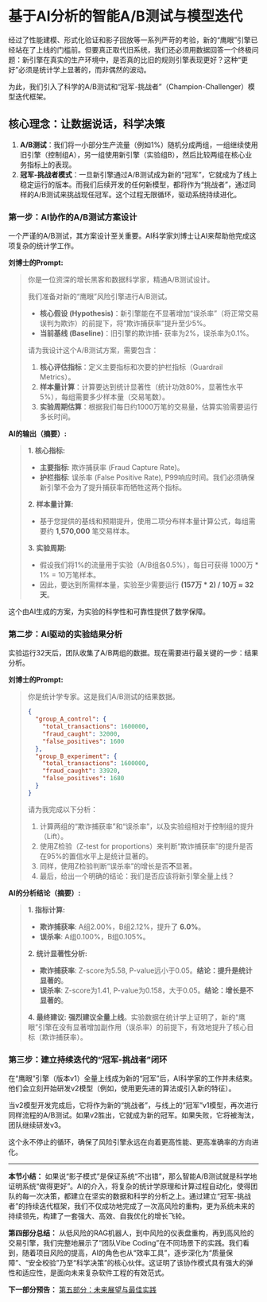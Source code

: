 # 基于AI分析的智能A/B测试与模型迭代

经过了性能建模、形式化验证和影子回放等一系列严苛的考验，新的“鹰眼”引擎已经站在了上线的门槛前。但要真正取代旧系统，我们还必须用数据回答一个终极问题：新引擎在真实的生产环境中，是否真的比旧的规则引擎表现更好？这种“更好”必须是统计学上显著的，而非偶然的波动。

为此，我们引入了科学的A/B测试和“冠军-挑战者”（Champion-Challenger）模型迭代框架。

## 核心理念：让数据说话，科学决策

1.  **A/B测试**：我们将一小部分生产流量（例如1%）随机分成两组，一组继续使用旧引擎（控制组A），另一组使用新引擎（实验组B），然后比较两组在核心业务指标上的表现。
2.  **冠军-挑战者模式**：一旦新引擎通过A/B测试成为新的“冠军”，它就成为了线上稳定运行的版本。而我们后续开发的任何新模型，都将作为“挑战者”，通过同样的A/B测试来挑战现任冠军。这个过程无限循环，驱动系统持续进化。

### 第一步：AI协作的A/B测试方案设计

一个严谨的A/B测试，其方案设计至关重要。AI科学家刘博士让AI来帮助他完成这项复杂的统计学工作。

**刘博士的Prompt:**
> 你是一位资深的增长黑客和数据科学家，精通A/B测试设计。
>
> 我们准备对新的“鹰眼”风险引擎进行A/B测试。
> - **核心假设 (Hypothesis)**：新引擎能在不显著增加“误杀率”（将正常交易误判为欺诈）的前提下，将“欺诈捕获率”提升至少5%。
> - **当前基线 (Baseline)**：旧引擎的欺诈捕- 获率为2%，误杀率为0.1%。
>
> 请为我设计这个A/B测试方案，需要包含：
> 1.  **核心评估指标**：定义主要指标和次要的护栏指标（Guardrail Metrics）。
> 2.  **样本量计算**：计算要达到统计显著性（统计功效80%，显著性水平5%），每组需要多少样本量（交易笔数）。
> 3.  **实验周期估算**：根据我们每日约1000万笔的交易量，估算实验需要运行多长时间。

**AI的输出（摘要）:**
> **1. 核心指标:**
> - **主要指标**: 欺诈捕获率 (Fraud Capture Rate)。
> - **护栏指标**: 误杀率 (False Positive Rate), P99响应时间。我们必须确保新引擎不会为了提升捕获率而牺牲这两个指标。
>
> **2. 样本量计算:**
> - 基于您提供的基线和预期提升，使用二项分布样本量计算公式，每组需要约 **1,570,000** 笔交易样本。
>
> **3. 实验周期:**
> - 假设我们将1%的流量用于实验（A/B组各0.5%），每日可获得 1000万 * 1% = 10万笔样本。
> - 因此，要达到所需样本量，实验至少需要运行 **(157万 * 2) / 10万 ≈ 32天**。

这个由AI生成的方案，为实验的科学性和可靠性提供了数学保障。

### 第二步：AI驱动的实验结果分析

实验运行32天后，团队收集了A/B两组的数据。现在需要进行最关键的一步：结果分析。

**刘博士的Prompt:**
> 你是统计学专家。这是我们A/B测试的结果数据。
>
> ```json
> {
>   "group_A_control": {
>     "total_transactions": 1600000,
>     "fraud_caught": 32000,
>     "false_positives": 1600
>   },
>   "group_B_experiment": {
>     "total_transactions": 1600000,
>     "fraud_caught": 33920,
>     "false_positives": 1680
>   }
> }
> ```
>
> 请为我完成以下分析：
> 1.  计算两组的“欺诈捕获率”和“误杀率”，以及实验组相对于控制组的提升（Lift）。
> 2.  使用Z检验（Z-test for proportions）来判断“欺诈捕获率”的提升是否在95%的置信水平上是统计显著的。
> 3.  同样，使用Z检验判断“误杀率”的增长是否**不**显著。
> 4.  最后，给出一个明确的结论：我们是否应该将新引擎全量上线？

**AI的分析结论（摘要）:**
> **1. 指标计算:**
> - **欺诈捕获率**: A组2.00%，B组2.12%，提升了 **6.0%**。
> - **误杀率**: A组0.100%，B组0.105%。
>
> **2. 统计显著性分析:**
> - **欺诈捕获率**: Z-score为5.58, P-value远小于0.05。**结论：提升是统计显著的**。
> - **误杀率**: Z-score为1.41, P-value为0.158，大于0.05。**结论：增长是不显著的**。
>
> **4. 最终建议:**
> **强烈建议全量上线**。实验数据在统计学上证明了，新的“鹰眼”引擎在没有显著增加副作用（误杀率）的前提下，有效地提升了核心目标（欺诈捕获率）。

### 第三步：建立持续迭代的“冠军-挑战者”闭环

在“鹰眼”引擎（版本v1）全量上线成为新的“冠军”后，AI科学家的工作并未结束。他们会立刻开始研发v2模型（例如，使用更先进的算法或引入新的特征）。

当v2模型开发完成后，它将作为新的“挑战者”，与线上的“冠军”v1模型，再次进行同样流程的A/B测试。如果v2胜出，它就成为新的冠军。如果失败，它将被淘汰，团队继续研发v3。

这个永不停止的循环，确保了风险引擎永远在向着更高性能、更高准确率的方向进化。

---

**本节小结：** 如果说“影子模式”是保证系统“不出错”，那么智能A/B测试就是科学地证明系统“做得更好”。AI的介入，将复杂的统计学原理和计算过程自动化，使得团队的每一次决策，都建立在坚实的数据和科学的分析之上。通过建立“冠军-挑战者”的持续迭代框架，我们不仅成功地完成了一次高风险的重构，更为系统未来的持续领先，构建了一套强大、高效、自我优化的增长飞轮。

**第四部分总结：** 从低风险的RAG机器人，到中风险的仪表盘重构，再到高风险的交易引擎，我们完整地展示了“团队Vibe Coding”在不同场景下的实践。我们看到，随着项目风险的提高，AI的角色也从“效率工具”，逐步深化为“质量保障”、“安全校验”乃至“科学决策”的核心伙伴。这证明了该协作模式具有强大的弹性和适应性，是面向未来复杂软件工程的有效范式。

**下一部分预告：** [第五部分：未来展望与最佳实践](part5/chapter11.md)